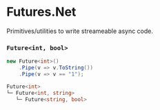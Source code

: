 # Futures.Net

Primitives/utilities to write streameable async code.

### `Future<int, bool>`

```cs
new Future<int>()
    .Pipe(v => v.ToString())
    .Pipe(v => v == "1");
```

```cs
Future<int>
└─ Future<int, string>
   └─ Future<string, bool>
```